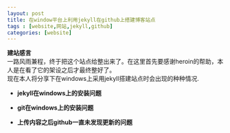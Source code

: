 ```yaml
---
layout: post
title: 在window平台上利用jekyll在github上搭建博客站点
tags : [website,网站,jekyll,github]
categories: [website]
---
```


**建站感言**  
一路风雨兼程，终于把这个站点给整出来了。在这里首先要感谢heroin的帮助，本人是在看了它的架设之后才最终整好了。  
现在本人将分享下在windows上采用jekyll搭建站点时会出现的种种情况.

- **jekyll在windows上的安装问题**

- **git在windows上的安装问题**

- **上传内容之后github一直未发现更新的问题**


